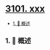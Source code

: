 # [3101. xxx](https://github.com/Tdahuyou/TNotes.leetcode/tree/main/notes/3101.%20xxx)

<!-- region:toc -->

- [1. 📝 概述](#1--概述)

<!-- endregion:toc -->

## 1. 📝 概述

